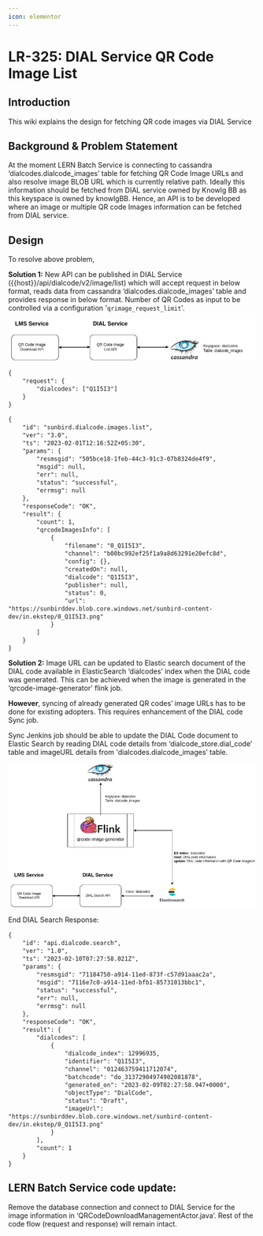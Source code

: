 ```yaml
---
icon: elementor
---
```


# LR-325: DIAL Service QR Code Image List

## Introduction <a href="#lr-325-dialserviceqrcodeimagelist-introduction" id="lr-325-dialserviceqrcodeimagelist-introduction"></a>

This wiki explains the design for fetching QR code images via DIAL Service

## Background & Problem Statement <a href="#lr-325-dialserviceqrcodeimagelist-background-and-problemstatement" id="lr-325-dialserviceqrcodeimagelist-background-and-problemstatement"></a>

At the moment LERN Batch Service is connecting to cassandra ‘dialcodes.dialcode\_images’ table for fetching QR Code Image URLs and also resolve image BLOB URL which is currently relative path. Ideally this information should be fetched from DIAL service owned by Knowlg BB as this keyspace is owned by knowlgBB. Hence, an API is to be developed where an image or multiple QR code Images information can be fetched from DIAL service.



## Design <a href="#lr-325-dialserviceqrcodeimagelist-design" id="lr-325-dialserviceqrcodeimagelist-design"></a>

To resolve above problem,

**Solution 1:** New API can be published in DIAL Service (\{{host\}}/api/dialcode/v2/image/list) which will accept request in below format, reads data from cassandra ‘dialcodes.dialcode\_images’ table and provides response in below format. Number of QR Codes as input to be controlled via a configuration '`qrimage_request_limit`'.

![](../../../.gitbook/assets/3285942306.png)

```
{
    "request": {
        "dialcodes": ["Q1I5I3"]
    }
}
```

```
{
    "id": "sunbird.dialcode.images.list",
    "ver": "3.0",
    "ts": "2023-02-01T12:16:52Z+05:30",
    "params": {
        "resmsgid": "505bce18-1feb-44c3-91c3-07b8324de4f9",
        "msgid": null,
        "err": null,
        "status": "successful",
        "errmsg": null
    },
    "responseCode": "OK",
    "result": {
        "count": 1,
        "qrcodeImagesInfo": [
            {
                "filename": "0_Q1I5I3",
                "channel": "b00bc992ef25f1a9a8d63291e20efc8d",
                "config": {},
                "createdOn": null,
                "dialcode": "Q1I5I3",
                "publisher": null,
                "status": 0,
                "url": "https://sunbirddev.blob.core.windows.net/sunbird-content-dev/in.ekstep/0_Q1I5I3.png"
            }
        ]
    }
}
```

**Solution 2:** Image URL can be updated to Elastic search document of the DIAL code available in ElasticSearch ‘dialcodes’ index when the DIAL code was generated. This can be achieved when the image is generated in the ‘qrcode-image-generator' flink job.

**However**, syncing of already generated QR codes’ image URLs has to be done for existing adopters. This requires enhancement of the DIAL code Sync job.

Sync Jenkins job should be able to update the DIAL Code document to Elastic Search by reading DIAL code details from ‘dialcode\_store.dial\_code’ table and imageURL details from 'dialcodes.dialcode\_images’ table.

![](../../../.gitbook/assets/3285680204.png)

End DIAL Search Response:

```
{
    "id": "api.dialcode.search",
    "ver": "1.0",
    "ts": "2023-02-10T07:27:58.021Z",
    "params": {
        "resmsgid": "71184750-a914-11ed-873f-c57d91aaac2a",
        "msgid": "7116e7c0-a914-11ed-bfb1-85731013bbc1",
        "status": "successful",
        "err": null,
        "errmsg": null
    },
    "responseCode": "OK",
    "result": {
        "dialcodes": [
            {
                "dialcode_index": 12996935,
                "identifier": "Q1I5I3",
                "channel": "012463759411712074",
                "batchcode": "do_31372904974902081878",
                "generated_on": "2023-02-09T02:27:58.947+0000",
                "objectType": "DialCode",
                "status": "Draft",
                "imageUrl": "https://sunbirddev.blob.core.windows.net/sunbird-content-dev/in.ekstep/0_Q1I5I3.png"
            }
        ],
        "count": 1
    }
}
```

## LERN Batch Service code update: <a href="#lr-325-dialserviceqrcodeimagelist-lernbatchservicecodeupdate" id="lr-325-dialserviceqrcodeimagelist-lernbatchservicecodeupdate"></a>

Remove the database connection and connect to DIAL Service for the image information in ‘QRCodeDownloadManagementActor.java’. Rest of the code flow (request and response) will remain intact.
